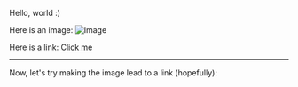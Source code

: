 Hello, world :)

Here is an image: 
![Image](https://cdn.pixabay.com/photo/2015/04/23/22/00/tree-736885__480.jpg)

Here is a link:
[Click me](https://youtube.com)

---
Now, let's try making the image lead to a link (hopefully):
